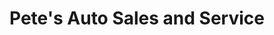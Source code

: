 ---
title: "Pete's Auto Sales and Service"
url: /norwich/petes-auto-sales-and-service/
shop: Autowerkstatt
---
